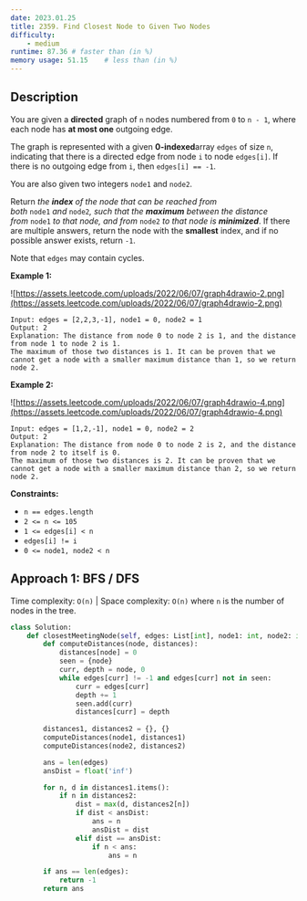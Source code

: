 ```yaml
---
date: 2023.01.25
title: 2359. Find Closest Node to Given Two Nodes
difficulty:
    - medium
runtime: 87.36 # faster than (in %)
memory usage: 51.15    # less than (in %)
---
```

## Description
You are given a **directed** graph of `n` nodes numbered from `0` to `n - 1`, where each node has **at most one** outgoing edge.

The graph is represented with a given **0-indexed**array `edges` of size `n`, indicating that there is a directed edge from node `i` to node `edges[i]`. If there is no outgoing edge from `i`, then `edges[i] == -1`.

You are also given two integers `node1` and `node2`.

Return *the **index** of the node that can be reached from both* `node1` *and* `node2`*, such that the **maximum** between the distance from* `node1` *to that node, and from* `node2` *to that node is **minimized***. If there are multiple answers, return the node with the **smallest** index, and if no possible answer exists, return `-1`.

Note that `edges` may contain cycles.

**Example 1:**

![https://assets.leetcode.com/uploads/2022/06/07/graph4drawio-2.png](https://assets.leetcode.com/uploads/2022/06/07/graph4drawio-2.png)

```
Input: edges = [2,2,3,-1], node1 = 0, node2 = 1
Output: 2
Explanation: The distance from node 0 to node 2 is 1, and the distance from node 1 to node 2 is 1.
The maximum of those two distances is 1. It can be proven that we cannot get a node with a smaller maximum distance than 1, so we return node 2.

```

**Example 2:**

![https://assets.leetcode.com/uploads/2022/06/07/graph4drawio-4.png](https://assets.leetcode.com/uploads/2022/06/07/graph4drawio-4.png)

```
Input: edges = [1,2,-1], node1 = 0, node2 = 2
Output: 2
Explanation: The distance from node 0 to node 2 is 2, and the distance from node 2 to itself is 0.
The maximum of those two distances is 2. It can be proven that we cannot get a node with a smaller maximum distance than 2, so we return node 2.

```

**Constraints:**

- `n == edges.length`
- `2 <= n <= 105`
- `1 <= edges[i] < n`
- `edges[i] != i`
- `0 <= node1, node2 < n`

## Approach 1: BFS / DFS
Time complexity: `O(n)`    |    Space complexity: `O(n)`
where `n` is the number of nodes in the tree.

``` python
class Solution:
    def closestMeetingNode(self, edges: List[int], node1: int, node2: int) -> int:
        def computeDistances(node, distances):
            distances[node] = 0
            seen = {node}
            curr, depth = node, 0
            while edges[curr] != -1 and edges[curr] not in seen:
                curr = edges[curr]
                depth += 1
                seen.add(curr)
                distances[curr] = depth
        
        distances1, distances2 = {}, {}
        computeDistances(node1, distances1)
        computeDistances(node2, distances2)

        ans = len(edges)
        ansDist = float('inf')

        for n, d in distances1.items():
            if n in distances2:
                dist = max(d, distances2[n])
                if dist < ansDist:
                    ans = n
                    ansDist = dist
                elif dist == ansDist:
                    if n < ans:
                        ans = n

        if ans == len(edges):
            return -1
        return ans
```